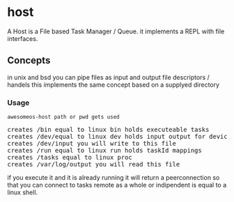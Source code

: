 # host
A Host is a File based Task Manager / Queue. it implements a REPL with file interfaces.

## Concepts
in unix and bsd you can pipe files as input and output file descriptors / handels
this implements the same concept based on a supplyed directory

### Usage
```
awesomeos-host path or pwd gets used
```
<pre>
creates /bin equal to linux bin holds executeable tasks
creates /dev/equal to linux dev holds input output for devices.
creates /dev/input you will write to this file
creates /run equal to linux run holds taskId mappings
creates /tasks equal to linux proc
creates /var/log/output you will read this file
</pre>

if you execute it and it is already running it will return a peerconnection so that you can connect to 
tasks remote as a whole or indipendent is equal to a linux shell.

